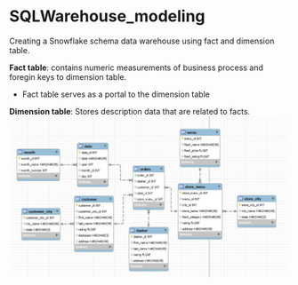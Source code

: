 # SQLWarehouse_modeling
Creating a Snowflake schema data warehouse using fact and dimension table.

**Fact table**: contains numeric measurements of business process and foregin keys to dimension table.  
  - Fact table serves as a portal to the dimension table

**Dimension table**: Stores description data that are related to facts.
![](dash_snowflake_schema.jpg)

